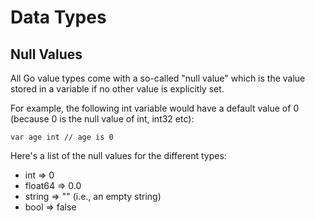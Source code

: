 # Data Types

## Null Values

All Go value types come with a so-called "null value" which is the value stored in a variable if no other value is explicitly set.

For example, the following int variable would have a default value of 0 (because 0 is the null value of int, int32 etc):

`var age int // age is 0`

Here's a list of the null values for the different types:

- int => 0
- float64 => 0.0
- string => "" (i.e., an empty string)
- bool => false
